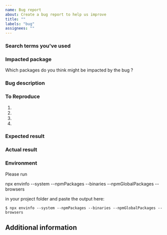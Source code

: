 ```yaml
---
name: Bug report
about: Create a bug report to help us improve
title: ""
labels: "bug"
assignees: ""
---
```


<!-- 
Thank you for reporting an issue.

Please fill in as much of the template below as you're able. Feel free to delete any section you want to skip. 
-->

### Search terms you've used
<!-- What search terms have you used to check whether this bug was already reported? -->

### Impacted package

Which packages do you think might be impacted by the bug ?

### Bug description
<!-- A short description of what the problem is. -->

### To Reproduce
1. 
2. 
3. 
4. 

### Expected result
<!-- A clear and concise description of what you expected to happen -->

### Actual result
<!-- A description of what actually happened -->

### Environment
Please run

  npx envinfo --system --npmPackages --binaries --npmGlobalPackages --browsers

in your project folder and paste the output here:

```
$ npx envinfo --system --npmPackages --binaries --npmGlobalPackages --browsers
```

## Additional information
<!-- Add any other relevant information that might be useful to understand and find a solution to the problem -->
